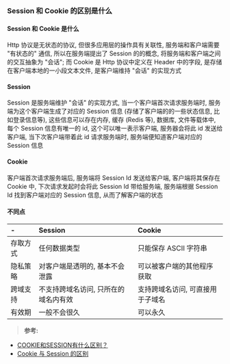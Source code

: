 ### Session 和 Cookie 的区别是什么

#### Session 和 Cookie 是什么
Http 协议是无状态的协议, 但很多应用层的操作具有关联性, 服务端和客户端需要 "有状态的" 通信, 所以在服务端提出了 Session 的的概念, 将服务端和客户端之间的交互抽象为 "会话"; 而 Cookie 是 Http 协议中定义在 Header 中的字段, 是存储在客户端本地的一小段文本文件, 是客户端维持 "会话" 的实现方式

#### Session
Session 是服务端维护 "会话" 的实现方式, 当一个客户端首次请求服务端时, 服务端为这个客户端生成了对应的 Session 信息 (存储了客户端的的一些状态信息, 比如登录信息等), 这些信息可以存在内存, 缓存 (Redis 等), 数据库, 文件等载体中, 每个 Session 信息有唯一的 id, 这个可以唯一表示客户端, 服务器会将此 id 发送给客户端, 当下次客户端带着此 id 请求服务端时, 服务端便知道客户端对应的 Session 信息

#### Cookie
客户端首次请求服务端后, 服务端将 Session Id 发送给客户端, 客户端将其保存在 Cookie 中, 下次请求发起时会将此 Session Id 带给服务端, 服务端根据 Session Id 找到客户端对应的 Session 信息, 从而了解客户端的状态

#### 不同点

| - | Session | Cookie |
| :--- | :--- | :---|
| 存取方式 | 任何数据类型 | 只能保存 ASCII 字符串 |
| 隐私策略 | 对客户端是透明的, 基本不会泄露 | 可以被客户端的其他程序获取 |
| 跨域支持 | 不支持跨域名访问, 只所在的域名内有效 | 支持跨域名访问, 可直接用于子域名 |
| 有效期 | 一般不会很久 | 可以永久 |

>**参考:**
- [COOKIE和SESSION有什么区别？](https://www.zhihu.com/question/19786827)
- [Cookie 与 Session 的区别](https://juejin.im/entry/5766c29d6be3ff006a31b84e)
